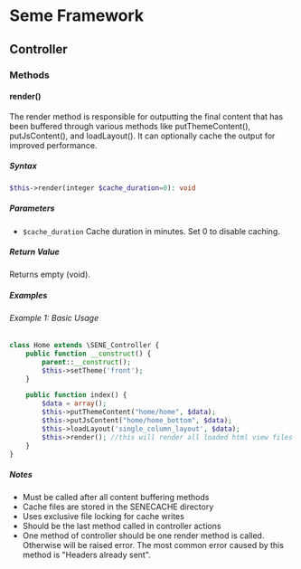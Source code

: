 <!--
Document Type: Technical Documentation
Purpose: Seme Framework Documentation
Author: Daeng Rosanda 
Date Created: 2025-02-21
Last Updated: 2025-02-21
-->
# Seme Framework
## Controller
### Methods

#### render()
The render method is responsible for outputting the final content that has been buffered through various methods like putThemeContent(), putJsContent(), and loadLayout(). It can optionally cache the output for improved performance.

##### Syntax
```php
$this->render(integer $cache_duration=0): void
```

##### Parameters
- `$cache_duration`	Cache duration in minutes. Set 0 to disable caching.

##### Return Value
Returns empty (void).

##### Examples

###### Example 1: Basic Usage
```php
class Home extends \SENE_Controller {
    public function __construct() {
        parent::__construct();
        $this->setTheme('front');
    }

    public function index() {
        $data = array();
        $this->putThemeContent("home/home", $data);
        $this->putJsContent("home/home_bottom", $data);
        $this->loadLayout('single_column_layout', $data);
        $this->render(); //this will render all loaded html view files
    }
}
```

##### Notes
- Must be called after all content buffering methods
- Cache files are stored in the SENECACHE directory
- Uses exclusive file locking for cache writes
- Should be the last method called in controller actions
- One method of controller should be one render method is called. Otherwise will be raised error. The most common error caused by this method is "Headers already sent".